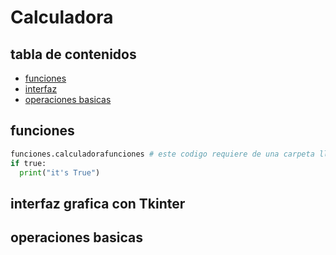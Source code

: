 # Calculadora

## tabla de contenidos
- [funciones](#funciones)
- [interfaz](#interfaz-grafica-con-Tkinter)
- [operaciones basicas](#operaciones-basicas)

## funciones

```python
funciones.calculadorafunciones # este codigo requiere de una carpeta llamada funciones
if true:
  print("it's True")
```

## interfaz grafica con Tkinter

## operaciones basicas
